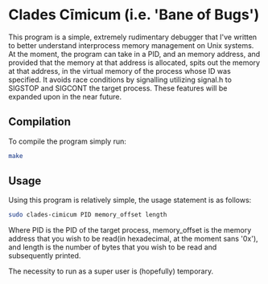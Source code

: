 # Clades Cīmicum (i.e. 'Bane of Bugs')
This program is a simple, extremely rudimentary debugger that I've written to better understand interprocess memory management on Unix systems.
At the moment, the program can take in a PID, and an memory address, and provided that the memory at that address is allocated, spits out the memory at that address, in the virtual memory of the process whose ID was specified. It avoids race conditions by signalling utilizing signal.h to SIGSTOP and SIGCONT the target process. These features will be expanded upon in the near future.

## Compilation
To compile the program simply run:
```sh
make
```
## Usage
Using this program is relatively simple, the usage statement is as follows:
```sh
sudo clades-cimicum PID memory_offset length 
```
Where PID is the PID of the target process, memory_offset is the memory address that you wish to be read(in hexadecimal, at the moment sans '0x'), and length is the number of bytes that you wish to be read and subsequently printed. 

The necessity to run as a super user is (hopefully) temporary.



